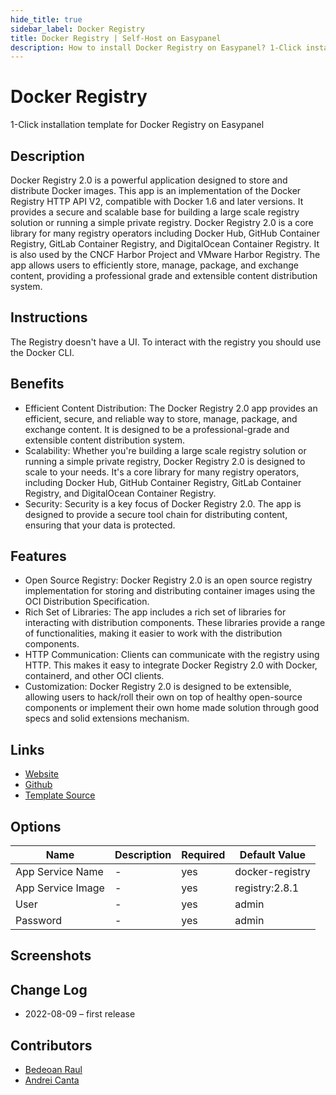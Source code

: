 ```yaml
---
hide_title: true
sidebar_label: Docker Registry
title: Docker Registry | Self-Host on Easypanel
description: How to install Docker Registry on Easypanel? 1-Click installation template for Docker Registry on Easypanel
---
```


<!-- generated -->

# Docker Registry

1-Click installation template for Docker Registry on Easypanel

## Description

Docker Registry 2.0 is a powerful application designed to store and distribute Docker images. This app is an implementation of the Docker Registry HTTP API V2, compatible with Docker 1.6 and later versions. It provides a secure and scalable base for building a large scale registry solution or running a simple private registry. Docker Registry 2.0 is a core library for many registry operators including Docker Hub, GitHub Container Registry, GitLab Container Registry, and DigitalOcean Container Registry. It is also used by the CNCF Harbor Project and VMware Harbor Registry. The app allows users to efficiently store, manage, package, and exchange content, providing a professional grade and extensible content distribution system.

## Instructions

The Registry doesn&#39;t have a UI. To interact with the registry you should use the Docker CLI.

## Benefits

- Efficient Content Distribution: The Docker Registry 2.0 app provides an efficient, secure, and reliable way to store, manage, package, and exchange content. It is designed to be a professional-grade and extensible content distribution system.
- Scalability: Whether you're building a large scale registry solution or running a simple private registry, Docker Registry 2.0 is designed to scale to your needs. It's a core library for many registry operators, including Docker Hub, GitHub Container Registry, GitLab Container Registry, and DigitalOcean Container Registry.
- Security: Security is a key focus of Docker Registry 2.0. The app is designed to provide a secure tool chain for distributing content, ensuring that your data is protected.

## Features

- Open Source Registry: Docker Registry 2.0 is an open source registry implementation for storing and distributing container images using the OCI Distribution Specification.
- Rich Set of Libraries: The app includes a rich set of libraries for interacting with distribution components. These libraries provide a range of functionalities, making it easier to work with the distribution components.
- HTTP Communication: Clients can communicate with the registry using HTTP. This makes it easy to integrate Docker Registry 2.0 with Docker, containerd, and other OCI clients.
- Customization: Docker Registry 2.0 is designed to be extensible, allowing users to hack/roll their own on top of healthy open-source components or implement their own home made solution through good specs and solid extensions mechanism.

## Links

- [Website](https://hub.docker.com/_/registry)
- [Github](https://github.com/distribution/distribution)
- [Template Source](https://github.com/easypanel-io/templates/tree/main/templates/docker-registry)

## Options

Name | Description | Required | Default Value
-|-|-|-
App Service Name | - | yes | docker-registry
App Service Image | - | yes | registry:2.8.1
User | - | yes | admin
Password | - | yes | admin

## Screenshots


## Change Log

- 2022-08-09 – first release

## Contributors

- [Bedeoan Raul](https://github.com/bedeoan)
- [Andrei Canta](https://github.com/deiucanta)
